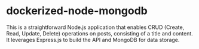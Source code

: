 # dockerized-node-mongodb
This is a straightforward Node.js application that enables CRUD (Create, Read, Update, Delete) operations on posts, consisting of a title and content. It leverages Express.js to build the API and MongoDB for data storage.
